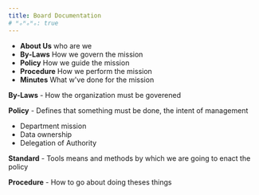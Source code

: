 ```yaml
---
title: Board Documentation
# ᴴₒᴴₒᴴₒ: true
---
```


<div class="grid cards" markdown>

- __About Us__ who are we
- __By-Laws__ How we govern the mission
- __Policy__ How we guide the mission
- __Procedure__ How we perform the mission
- __Minutes__ What w've done for the mission

</div>

**By-Laws** - How the organization must be goverened

**Policy** - Defines that something must be done, the intent of management
  - Department mission
  - Data ownership
  - Delegation of Authority

**Standard** - Tools means and methods by which we are going to enact the policy

**Procedure** - How to go about doing theses things